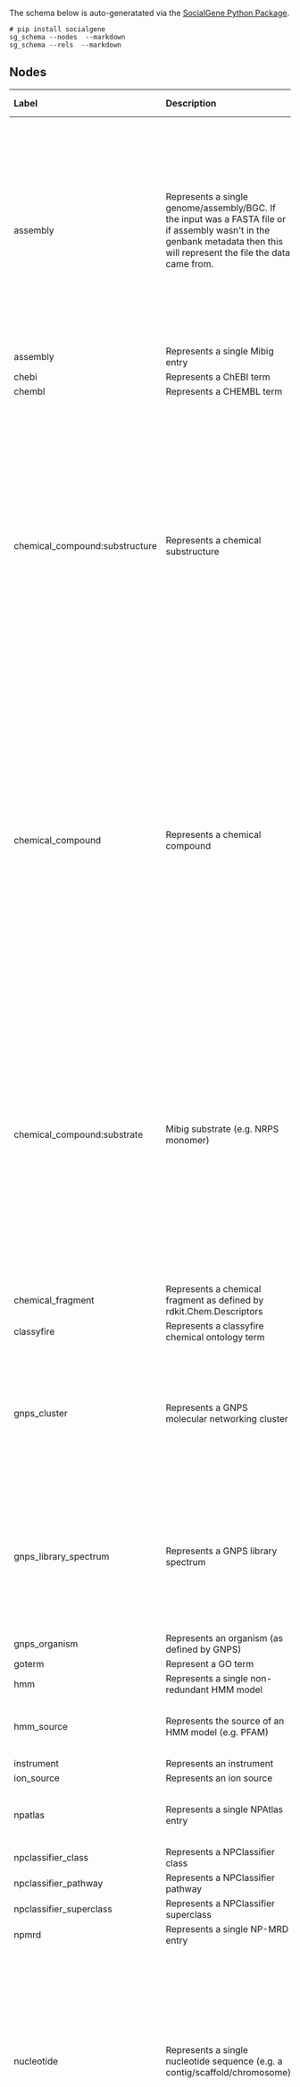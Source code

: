The schema below is auto-generatated via the [SocialGene Python Package](https://github.com/socialgene/sgpy).

```shell
# pip install socialgene
sg_schema --nodes  --markdown
sg_schema --rels  --markdown
```

## Nodes
|             Label              |                                                                                Description                                                                                 | NF results subdirectory |    Neo4j header file    |          Unique on           |                                                                                                                                                                                                                                                                                                                                                                                                  properties                                                                                                                                                                                                                                                                                                                                                                                                 |
|:------------------------------ |:-------------------------------------------------------------------------------------------------------------------------------------------------------------------------- |:----------------------- |:----------------------- |:---------------------------- |:----------------------------------------------------------------------------------------------------------------------------------------------------------------------------------------------------------------------------------------------------------------------------------------------------------------------------------------------------------------------------------------------------------------------------------------------------------------------------------------------------------------------------------------------------------------------------------------------------------------------------------------------------------------------------------------------------------------------------------------------------------------------------------------------------------- |
|            assembly            | Represents a single genome/assembly/BGC. If the input was a FASTA file or if assembly wasn't in the genbank metadata then this will represent the file the data came from. |       genomic_info      |     assembly.header     |             uid              |         ['uid', 'altitude', 'bio_material', 'bioproject', 'biosample', 'cell_line', 'cell_type', 'chromosome', 'clone', 'clone_lib', 'collected_by', 'collection_date', 'country', 'cultivar', 'culture_collection', 'db_xref', 'dev_stage', 'ecotype', 'environmental_sample', 'focus', 'germline', 'haplogroup', 'haplotype', 'host', 'identified_by', 'isolate', 'isolation_source', 'lab_host', 'lat_lon', 'macronuclear', 'map', 'mating_type', 'metagenome_source', 'mol_type', 'note', 'organelle', 'organism', 'pcr_primers', 'plasmid', 'pop_variant', 'proviral', 'rearranged', 'segment', 'serotype', 'serovar', 'sex', 'specimen_voucher', 'strain', 'sub_clone', 'submitter_seqid', 'sub_species', 'sub_strain', 'tissue_lib', 'tissue_type', 'transgenic', 'type_material', 'variety']        |
|            assembly            |                                                                      Represents a single Mibig entry                                                                       |       genomic_info      |     assembly.header     |             uid              |                                                                                                                                                                                                                                                                                                                                                                                                   ['uid']                                                                                                                                                                                                                                                                                                                                                                                                   |
|             chebi              |                                                                          Represents a ChEBI term                                                                           |           None          |           None          |             uid              |                                                                                                                                                                                                                                                                                                                                                                                                   ['uid']                                                                                                                                                                                                                                                                                                                                                                                                   |
|             chembl             |                                                                          Represents a CHEMBL term                                                                          |           None          |           None          |             uid              |                                                                                                                                                                                                                                                                                                                                                                                                   ['uid']                                                                                                                                                                                                                                                                                                                                                                                                   |
| chemical_compound:substructure |                                                                     Represents a chemical substructure                                                                     |           None          |           None          |    inchi, CanonicalSmiles    |       ['uid', 'MolWt', 'HeavyAtomMolWt', 'ExactMolWt', 'NumValenceElectrons', 'NumRadicalElectrons', 'HeavyAtomCount', 'NumAliphaticCarbocycles', 'NumAliphaticHeterocycles', 'NumAliphaticRings', 'NumAromaticCarbocycles', 'NumAromaticHeterocycles', 'NumAromaticRings', 'NumHAcceptors', 'NumHDonors', 'NumHeteroatoms', 'NumRotatableBonds', 'NumSaturatedCarbocycles', 'NumSaturatedHeterocycles', 'NumSaturatedRings', 'RingCount', 'MolLogP', 'MolMR', 'AnonymousGraph', 'ElementGraph', 'CanonicalSmiles', 'MurckoScaffold', 'ExtendedMurcko', 'MolFormula', 'AtomBondCounts', 'DegreeVector', 'Mesomer', 'HetAtomTautomer', 'HetAtomProtomer', 'RedoxPair', 'Regioisomer', 'NetCharge', 'SmallWorldIndexBR', 'SmallWorldIndexBRL', 'ArthorSubstructureOrder', 'HetAtomTautomerv2', 'inchi']       |
|       chemical_compound        |                                                                       Represents a chemical compound                                                                       |           None          |           None          |    inchi, CanonicalSmiles    |       ['uid', 'MolWt', 'HeavyAtomMolWt', 'ExactMolWt', 'NumValenceElectrons', 'NumRadicalElectrons', 'HeavyAtomCount', 'NumAliphaticCarbocycles', 'NumAliphaticHeterocycles', 'NumAliphaticRings', 'NumAromaticCarbocycles', 'NumAromaticHeterocycles', 'NumAromaticRings', 'NumHAcceptors', 'NumHDonors', 'NumHeteroatoms', 'NumRotatableBonds', 'NumSaturatedCarbocycles', 'NumSaturatedHeterocycles', 'NumSaturatedRings', 'RingCount', 'MolLogP', 'MolMR', 'AnonymousGraph', 'ElementGraph', 'CanonicalSmiles', 'MurckoScaffold', 'ExtendedMurcko', 'MolFormula', 'AtomBondCounts', 'DegreeVector', 'Mesomer', 'HetAtomTautomer', 'HetAtomProtomer', 'RedoxPair', 'Regioisomer', 'NetCharge', 'SmallWorldIndexBR', 'SmallWorldIndexBRL', 'ArthorSubstructureOrder', 'HetAtomTautomerv2', 'inchi']       |
|  chemical_compound:substrate   |                                                                    Mibig substrate (e.g. NRPS monomer)                                                                     |           None          |           None          |    inchi, CanonicalSmiles    |       ['uid', 'MolWt', 'HeavyAtomMolWt', 'ExactMolWt', 'NumValenceElectrons', 'NumRadicalElectrons', 'HeavyAtomCount', 'NumAliphaticCarbocycles', 'NumAliphaticHeterocycles', 'NumAliphaticRings', 'NumAromaticCarbocycles', 'NumAromaticHeterocycles', 'NumAromaticRings', 'NumHAcceptors', 'NumHDonors', 'NumHeteroatoms', 'NumRotatableBonds', 'NumSaturatedCarbocycles', 'NumSaturatedHeterocycles', 'NumSaturatedRings', 'RingCount', 'MolLogP', 'MolMR', 'AnonymousGraph', 'ElementGraph', 'CanonicalSmiles', 'MurckoScaffold', 'ExtendedMurcko', 'MolFormula', 'AtomBondCounts', 'DegreeVector', 'Mesomer', 'HetAtomTautomer', 'HetAtomProtomer', 'RedoxPair', 'Regioisomer', 'NetCharge', 'SmallWorldIndexBR', 'SmallWorldIndexBRL', 'ArthorSubstructureOrder', 'HetAtomTautomerv2', 'inchi']       |
|       chemical_fragment        |                                                    Represents a chemical fragment as defined by rdkit.Chem.Descriptors                                                     |           None          |           None          |             uid              |                                                                                                                                                                                                                                                                                                                                                                                                      []                                                                                                                                                                                                                                                                                                                                                                                                     |
|           classyfire           |                                                               Represents a classyfire chemical ontology term                                                               |           None          |           None          |             uid              |                                                                                                                                                                                                                                                                                                                                                                                        ['uid', 'name', 'definition']                                                                                                                                                                                                                                                                                                                                                                                        |
|          gnps_cluster          |                                                               Represents a GNPS molecular networking cluster                                                               |           None          |           None          | cluster_index, workflow_uuid |                                                                                                                                                                                                             ['workflow_uuid', 'defaultgroups', 'g1', 'g2', 'g3', 'g4', 'g5', 'g6', 'gnpslinkout_cluster', 'gnpslinkout_network', 'mqscore', 'mzerrorppm', 'massdiff', 'rtmean', 'rtmean_min', 'rtstderr', 'uniquefilesources', 'uniquefilesourcescount', 'cluster_index', 'componentindex', 'number_of_spectra', 'parent_mass', 'precursor_charge', 'precursor_mass', 'sumprecursor_intensity']                                                                                                                                                                                                             |
|     gnps_library_spectrum      |                                                                     Represents a GNPS library spectrum                                                                     |           None          |           None          |             uid              |                                                                                                                                                                          ['uid', 'compound_name', 'compound_source', 'pi', 'data_collector', 'adduct', 'precursor_mz', 'exactmass', 'charge', 'cas_number', 'pubmed_id', 'smiles', 'inchi', 'inchi_aux', 'library_class', 'ionmode', 'libraryqualitystring', 'mqscore', 'tic_query', 'rt_query', 'mzerrorppm', 'sharedpeaks', 'massdiff', 'libmz', 'specmz', 'speccharge', 'moleculeexplorerdatasets', 'moleculeexplorerfiles', 'molecular_formula', 'inchikey', 'inchikey_planar']                                                                                                                                                                         |
|         gnps_organism          |                                                                Represents an organism (as defined by GNPS)                                                                 |           None          |           None          |             uid              |                                                                                                                                                                                                                                                                                                                                                                                                   ['uid']                                                                                                                                                                                                                                                                                                                                                                                                   |
|             goterm             |                                                                            Represent a GO term                                                                             |         goterms         |      goterms.header     |             uid              |                                                                                                                                                                                                                                                                                                                                                                                         ['uid', 'name', 'namespace']                                                                                                                                                                                                                                                                                                                                                                                        |
|              hmm               |                                                                Represents a single non-redundant HMM model                                                                 |         hmm_info        |   sg_hmm_nodes.header   |             uid              |                                                                                                                                                                                                                                                                                                                                                                                                   ['uid']                                                                                                                                                                                                                                                                                                                                                                                                   |
|           hmm_source           |                                                             Represents the source of an HMM model (e.g. PFAM)                                                              |         hmm_info        |    hmm_source.header    |             uid              |                                                                                                                                                                                                                                                                                                               ['uid', ':LABEL', 'rel_path', 'name', 'acc', 'notes', 'description', 'date', 'hash', 'hash_used', 'model_length', 'super_category', 'category', 'subcategory', 'ga', 'tc', 'nc']                                                                                                                                                                                                                                                                                                              |
|           instrument           |                                                                          Represents an instrument                                                                          |           None          |           None          |             uid              |                                                                                                                                                                                                                                                                                                                                                                                                   ['uid']                                                                                                                                                                                                                                                                                                                                                                                                   |
|           ion_source           |                                                                          Represents an ion source                                                                          |           None          |           None          |             uid              |                                                                                                                                                                                                                                                                                                                                                                                                   ['uid']                                                                                                                                                                                                                                                                                                                                                                                                   |
|            npatlas             |                                                                     Represents a single NPAtlas entry                                                                      |           None          |           None          |             uid              |                                                                                                                                                                                                                                                                                                             ['uid', 'original_name', 'mol_formula', 'mol_weight', 'exact_mass', 'inchikey', 'smiles', 'cluster_id', 'node_id', 'synonyms', 'inchi', 'm_plus_h', 'm_plus_na', 'genus', 'species']                                                                                                                                                                                                                                                                                                            |
|       npclassifier_class       |                                                                      Represents a NPClassifier class                                                                       |           None          |           None          |             uid              |                                                                                                                                                                                                                                                                                                                                                                                                   ['uid']                                                                                                                                                                                                                                                                                                                                                                                                   |
|      npclassifier_pathway      |                                                                     Represents a NPClassifier pathway                                                                      |           None          |           None          |             uid              |                                                                                                                                                                                                                                                                                                                                                                                                   ['uid']                                                                                                                                                                                                                                                                                                                                                                                                   |
|    npclassifier_superclass     |                                                                    Represents a NPClassifier superclass                                                                    |           None          |           None          |             uid              |                                                                                                                                                                                                                                                                                                                                                                                                   ['uid']                                                                                                                                                                                                                                                                                                                                                                                                   |
|             npmrd              |                                                                      Represents a single NP-MRD entry                                                                      |           None          |           None          |             uid              |                                                                                                                                                                                                                                                                                                                                                                                                   ['uid']                                                                                                                                                                                                                                                                                                                                                                                                   |
|           nucleotide           |                                                Represents a single nucleotide sequence (e.g. a contig/scaffold/chromosome)                                                 |       genomic_info      |       locus.header      |             uid              | ['uid', 'external_id', 'altitude', 'bio_material', 'bioproject', 'biosample', 'cell_line', 'cell_type', 'chromosome', 'clone', 'clone_lib', 'collected_by', 'collection_date', 'country', 'cultivar', 'culture_collection', 'db_xref', 'dev_stage', 'ecotype', 'environmental_sample', 'focus', 'germline', 'haplogroup', 'haplotype', 'host', 'identified_by', 'isolate', 'isolation_source', 'lab_host', 'lat_lon', 'macronuclear', 'map', 'mating_type', 'metagenome_source', 'mol_type', 'note', 'organelle', 'organism', 'pcr_primers', 'plasmid', 'pop_variant', 'proviral', 'rearranged', 'segment', 'serotype', 'serovar', 'sex', 'specimen_voucher', 'strain', 'sub_clone', 'submitter_seqid', 'sub_species', 'sub_strain', 'tissue_lib', 'tissue_type', 'transgenic', 'type_material', 'variety'] |
|           parameters           |                                                    Parameters and environmental variables used during database creation                                                    |        parameters       |    parameters.header    |             uid              |                                                                                                                                   ['uid', 'SG_LOC_NEO4J', 'SG_LOC_HMMS', 'NEO4J_dbms_memory_pagecache_size', 'NEO4J_dbms_memory_heap_initial__size', 'NEO4J_dbms_memory_heap_max__size', 'HMMSEARCH_IEVALUE', 'HMMSEARCH_BACKGROUND', 'HMMSEARCH_BIASFILTER', 'HMMSEARCH_NULL2', 'HMMSEARCH_SEED', 'HMMSEARCH_Z', 'HMMSEARCH_DOMZ', 'HMMSEARCH_F1', 'HMMSEARCH_F2', 'HMMSEARCH_F3', 'HMMSEARCH_E', 'HMMSEARCH_DOME', 'HMMSEARCH_INCE', 'HMMSEARCH_INCDOME', 'HMMSEARCH_BITCUTOFFS', 'platform', 'architecture', 'py_executable', 'py_version', 'genome_download_command']                                                                                                                                   |
|            protein             |                                                                     Represents a non-redundant protein                                                                     |       protein_info      |    protein_ids.header   |             uid              |                                                                                                                                                                                                                                                                                                                                                                                         ['uid', 'crc64', 'sequence']                                                                                                                                                                                                                                                                                                                                                                                        |
|          publication           |                                                                          Represents a publication                                                                          |           None          |           None          |             doi              |                                                                                                                                                                                                                                                                                                                                                                            ['doi', 'pmid', 'authors', 'title', 'journal', 'year']                                                                                                                                                                                                                                                                                                                                                                           |
|          publication           |                                                                          Represents a publication                                                                          |           None          |           None          |             doi              |                                                                                                                                                                                                                                                                                                                                                                            ['doi', 'pmid', 'authors', 'title', 'journal', 'year']                                                                                                                                                                                                                                                                                                                                                                           |
|            spectrum            |                                                              Represents a GNPS molecular networking spectrum                                                               |           None          |           None          |             uid              |                                                                                                                                                                                                                                                                                                                                                                 ['uid', 'original_filename', 'parentmass', 'charge', 'rettime', 'assembly']                                                                                                                                                                                                                                                                                                                                                                 |
|             taxid              |                                                               Represents a single taxon within NCBI taxonomy                                                               |     taxdump_process     |       taxid.header      |             uid              |                                                                                                                                                                                                                                                                                                                                                                                           ['uid', 'name', 'rank']                                                                                                                                                                                                                                                                                                                                                                                           |
|        tigrfam_mainrole        |                                                                       Represents a TIGRFAM main role                                                                       |       tigrfam_info      | tigrfam_mainrole.header |             uid              |                                                                                                                                                                                                                                                                                                                                                                                                   ['uid']                                                                                                                                                                                                                                                                                                                                                                                                   |
|          tigrfam_role          |                                                                         Represents a TIGRFAM role                                                                          |       tigrfam_info      |   tigrfam_role.header   |             uid              |                                                                                                                                                                                                                                                                                                                                                                                                   ['uid']                                                                                                                                                                                                                                                                                                                                                                                                   |
|        tigrfam_subrole         |                                                                       Represents a TIGRFAM sub role                                                                        |       tigrfam_info      |  tigrfam_subrole.header |             uid              |                                                                                                                                                                                                                                                                                                                                                                                                   ['uid']                                                                                                                                                                                                                                                                                                                                                                                                   |



## Relationships

|        Label        |                        Relationship                        | NF results subdirectory |        Neo4j header file        |
|:------------------- |:---------------------------------------------------------- |:----------------------- |:------------------------------- |
| ALTERNATIVE_PARENTS |       (npatlas)-[:ALTERNATIVE_PARENTS]->(classyfire)       |           None          |               None              |
|     ASSEMBLES_TO    |          (nucleotide)-[:ASSEMBLES_TO]->(assembly)          |       genomic_info      |     assembly_to_locus.header    |
|      ANNOTATES      |               (hmm)-[:ANNOTATES]->(protein)                |     parsed_domtblout    |   protein_to_hmm_header.header  |
|        BLASTP       |               (protein)-[:BLASTP]->(protein)               |      diamond_blastp     |          blastp.header          |
|       CONTAINS      |    (chemical_compound)-[:CONTAINS]->(chemical_fragment)    |           None          |               None              |
|    DIRECT_PARENT    |          (npatlas)-[:DIRECT_PARENT]->(classyfire)          |           None          |               None              |
|       ENCODES       |             (nucleotide)-[:ENCODES]->(protein)             |       genomic_info      |     locus_to_protein.header     |
|         FROM        |       (gnps_library_spectrum)-[:FROM]->(instrument)        |           None          |               None              |
|         FROM        |             (gnps_cluster)-[:FROM]->(assembly)             |           None          |               None              |
|         FROM        |       (gnps_library_spectrum)-[:FROM]->(ion_source)        |           None          |               None              |
|         FROM        |      (gnps_library_spectrum)-[:FROM]->(gnps_organism)      |           None          |               None              |
|        GO_ANN       |              (hmm_source)-[:GO_ANN]->(goterm)              |       tigrfam_info      |       tigrfam_to_go.header      |
|     GOTERM_RELS     |             (goterm)-[:GOTERM_RELS]->(goterm)              |         goterms         |         go_to_go.header         |
|         HAS         |              (npatlas)-[:HAS]->(publication)               |           None          |               None              |
|         HAS         |         (npatlas)-[:HAS]->(gnps_library_spectrum)          |           None          |               None              |
|         HAS         |                 (npatlas)-[:HAS]->(npmrd)                  |           None          |               None              |
|         IS_A        |         (npatlas)-[:IS_A]->(npclassifier_pathway)          |           None          |               None              |
|         IS_A        |             (classyfire)-[:IS_A]->(classyfire)             |           None          |               None              |
|         IS_A        |          (npatlas)-[:IS_A]->(npclassifier_class)           |           None          |               None              |
|         IS_A        |  (gnps_library_spectrum)-[:IS_A]->(npclassifier_pathway)   |           None          |               None              |
|       IS_TAXON      |              (assembly)-[:IS_TAXON]->(taxid)               |       genomic_info      |     assembly_to_taxid.header    |
|         IS_A        | (gnps_library_spectrum)-[:IS_A]->(npclassifier_superclass) |           None          |               None              |
|         IS_A        |   (gnps_library_spectrum)-[:IS_A]->(npclassifier_class)    |           None          |               None              |
|         IS_A        |    (gnps_library_spectrum)-[:IS_A]->(chemical_compound)    |           None          |               None              |
|         IS_A        |           (npatlas)-[:IS_A]->(chemical_compound)           |           None          |               None              |
|  INTERMEDIATE_NODES |       (npatlas)-[:INTERMEDIATE_NODES]->(classyfire)        |           None          |               None              |
|         IS_A        |        (npatlas)-[:IS_A]->(npclassifier_superclass)        |           None          |               None              |
|     LIBRARY_HIT     |   (gnps_cluster)-[:LIBRARY_HIT]->(gnps_library_spectrum)   |           None          |               None              |
|     LOWEST_CLASS    |          (npatlas)-[:LOWEST_CLASS]->(classyfire)           |           None          |               None              |
|       MMSEQS2       |              (protein)-[:MMSEQS2]->(protein)               |     mmseqs2_cluster     |          mmseqs2.header         |
|  MOLECULAR_NETWORK  |    (gnps_cluster)-[:MOLECULAR_NETWORK]->(gnps_cluster)     |           None          |               None              |
|     MAINROLE_ANN    |     (tigrfam_role)-[:MAINROLE_ANN]->(tigrfam_mainrole)     |       tigrfam_info      |  tigrfamrole_to_mainrole.header |
|       PRODUCES      |               (taxid)-[:PRODUCES]->(npatlas)               |           None          |               None              |
|       PRODUCES      |             (assembly)-[:PRODUCES]->(npatlas)              |           None          |               None              |
|    PROTEIN_TO_GO    |            (protein)-[:PROTEIN_TO_GO]->(goterm)            |       protein_info      |       protein_to_go.header      |
|       ROLE_ANN      |          (hmm_source)-[:ROLE_ANN]->(tigrfam_role)          |       tigrfam_info      |      tigrfam_to_role.header     |
|       SYNONYM       |              (classyfire)-[:SYNONYM]->(chebi)              |           None          |               None              |
|      SOURCE_DB      |              (hmm)-[:SOURCE_DB]->(hmm_source)              |         hmm_info        | hmm_source_relationships.header |
|       SIMILAR       |    (chemical_compound)-[:SIMILAR]->(chemical_compound)     |           None          |               None              |
|     SUBROLE_ANN     |      (tigrfam_role)-[:SUBROLE_ANN]->(tigrfam_subrole)      |       tigrfam_info      |  tigrfamrole_to_subrole.header  |
|     TAXON_PARENT    |              (taxid)-[:TAXON_PARENT]->(taxid)              |     taxdump_process     |      taxid_to_taxid.header      |

